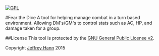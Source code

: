 [![GPL](https://img.shields.io/badge/license-GPLv2-green.svg)](http://www.gnu.org/licenses/gpl-2.0.html)

#Fear the Dice
A tool for helping manage combat in a turn based environment. Allowing DM's/GM's to control stats such as AC, HP, and damage taken for a group.

##License
This tool is protected by the [GNU General Public License v2](http://www.gnu.org/licenses/gpl-2.0.html).

Copyright [Jeffrey Hann](http://jeffreyhann.ca/) 2015
